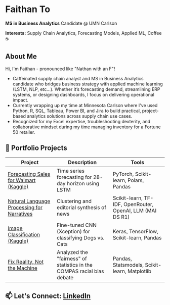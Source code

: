 # Faithan To

**MS in Business Analytics** Candidate @ UMN Carlson

**Interests:** Supply Chain Analytics, Forecasting Models, Applied ML, Coffee ☕

## About Me
Hi, I'm Faithan - pronounced like "Nathan with an F"!
- Caffeinated supply chain analyst and MS in Business Analytics candidate who bridges business strategy with applied machine learning (LSTM, NLP, etc...). Whether it’s forecasting demand, streamlining ERP systems, or designing dashboards, I focus on delivering operational impact.
- Currently wrapping up my time at Minnesota Carlson where I've used Python, R, SQL, Tableau, Power BI, and Jira to build practical, project-based analytics solutions across supply chain use cases.
- Recognized for my Excel expertise, troubleshooting dexterity, and collaborative mindset during my time managing inventory for a Fortune 50 retailer.

## 📂 Portfolio Projects
| Project | Description | Tools |
|--------|-------------|-------|
| [Forecasting Sales for Walmart (Kaggle)](link) | Time series forecasting for 28-day horizon using LSTM | PyTorch, Scikit-learn, Polars, Pandas |
| [Natural Language Processing for Narratives](link) | Clustering and editorial synthesis of news | Scikit-learn, TF-IDF, OpenRouter, OpenAI, LLM (MAI DS R1) |
| [Image Classification (Kaggle)](link) | Fine-tuned CNN (Xception) for classifying Dogs vs. Cats | Keras, TensorFlow, Scikit-learn, Pandas |
| [Fix Reality, Not the Machine](link) | Analyzed the "fairness" of statistics in the COMPAS racial bias debate | Pandas, Statsmodels, Scikit-learn, Matplotlib |

## 📫 Let's Connect: [LinkedIn](https://linkedin.com/in/faithan-to)
